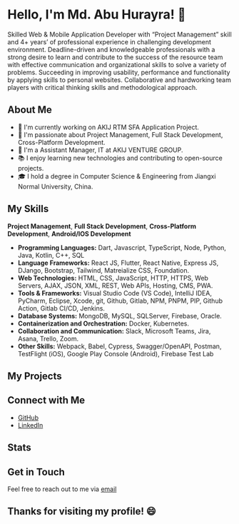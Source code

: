 # Hello, I'm Md. Abu Hurayra! 👋

Skilled Web & Mobile Application Developer with “Project Management” skill and 4+ years’ of professional
experience in challenging development environment. Deadline-driven and knowledgeable professionals with
a strong desire to learn and contribute to the success of the resource team with effective communication and
organizational skills to solve a variety of problems. Succeeding in improving usability, performance and
functionality by applying skills to personal websites. Collaborative and hardworking team players with critical
thinking skills and methodological approach.

## About Me

- 🔭 I'm currently working on AKIJ RTM SFA Application Project.
- 🌱 I'm passionate about Project Management, Full Stack Development, Cross-Platform Development.
- 💼 I'm a Assistant Manager, IT at AKIJ VENTURE GROUP.
- 📚 I enjoy learning new technologies and contributing to open-source projects.
- 🎓 I hold a degree in Computer Science & Engineering from Jiangxi Normal University, China.

## My Skills

**Project Management**, **Full Stack Development**, **Cross-Platform Development**, **Android/IOS Development**

- **Programming Languages:** Dart, Javascript, TypeScript, Node, Python, Java, Kotlin, C++, SQL
- **Language Frameworks:** React JS, Flutter, React Native, Express JS, DJango, Bootstrap, Tailwind, Matreialize CSS, Foundation.
- **Web Technologies:** HTML, CSS, JavaScript, HTTP, HTTPS, Web Servers, AJAX, JSON, XML, REST, Web APIs, Hosting, CMS, PWA.
- **Tools & Frameworks:** Visual Studio Code (VS Code), IntelliJ IDEA, PyCharm, Eclipse, Xcode, git, Github, Gitlab, NPM, PNPM, PIP, Github Action, Gitlab CI/CD, Jenkins.
- **Database Systems:** MongoDB, MySQL, SQLServer, Firebase, Oracle.
- **Containerization and Orchestration:** Docker, Kubernetes.
- **Collaboration and Communication:** Slack, Microsoft Teams, Jira, Asana, Trello, Zoom.
- **Other Skills:** Webpack, Babel, Cypress, Swagger/OpenAPI, Postman, TestFlight (iOS), Google Play Console (Android), Firebase Test Lab

## My Projects

<!-- [Provide an overview of some of your notable projects. Include links to their GitHub repositories or live demos.]

- [Project Name](https://github.com/your-username/project-name): Brief project description.
- [Another Project](https://github.com/your-username/another-project): Brief project description. -->

## Connect with Me

<!-- [Include links to your social media profiles, personal website, or other ways for people to connect with you.] -->

- [GitHub](https://github.com/Hurayra610)
- [LinkedIn](https://www.linkedin.com/in/md-abu-hurayra-shrabon-64b47b1b3/)
  <!-- - [Twitter](https://twitter.com/your-handle) -->
  <!-- - [Website](https://www.yourwebsite.com) -->

## Stats

<!-- [You can include GitHub statistics using shields and badges to showcase your contributions.]

![GitHub Stats](https://github-readme-stats.vercel.app/api?username=your-username&show_icons=true)

![Top Languages](https://github-readme-stats.vercel.app/api/top-langs/?username=your-username) -->

## Get in Touch

<!-- [Encourage others to reach out to you for collaboration, questions, or discussions.] -->

Feel free to reach out to me via [email](mailto:contact.hurayra@gmail.com)

<!-- or [GitHub Issues](https://github.com/your-username/your-repo/issues). -->

## Thanks for visiting my profile! 😄

<!-- [Add any closing remarks or expressions of gratitude.] -->
